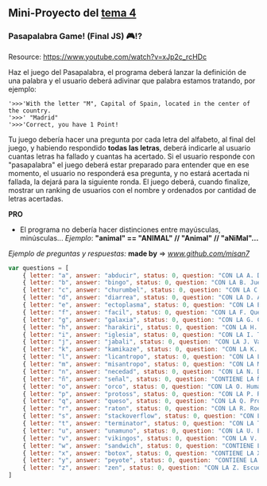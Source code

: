 
## **Mini-Proyecto del [tema 4](../tema4.md)**

### Pasapalabra Game! (Final JS) 🎮⁉️

Resource: https://www.youtube.com/watch?v=xJp2c_rcHDc

Haz el juego del Pasapalabra, el programa deberá lanzar la definición de una palabra y el usuario deberá adivinar que palabra estamos tratando, por ejemplo:

```
'>>>'With the letter "M", Capital of Spain, located in the center of the country.
'>>>' "Madrid"
'>>>'Correct, you have 1 Point!
```

Tu juego debería hacer una pregunta por cada letra del alfabeto, al final del juego, y habiendo respondido **todas las letras**, deberá indicarle al usuario cuantas letras ha fallado y cuantas ha acertado.
Si el usuario responde con "pasapalabra" el juego deberá estar preparado para entender que en ese momento, el usuario no responderá esa pregunta, y no estará acertada ni fallada, la dejará para la siguiente ronda.
El juego deberá, cuando finalize, mostrar un ranking de usuarios con el nombre y ordenados por cantidad de letras acertadas.

**PRO**

- El programa no debería hacer distinciones entre mayúsculas, minúsculas...
*Ejemplo*: **"animal" == "ANIMAL" // "Animal" // "aNiMal"...**

_Ejemplo de preguntas y respuestas:_ **made by** => _www.github.com/misan7_
```javascript
var questions = [
    { letter: "a", answer: "abducir", status: 0, question: "CON LA A. Dicho de una supuesta criatura extraterrestre: Apoderarse de alguien"},
    { letter: "b", answer: "bingo", status: 0, question: "CON LA B. Juego que ha sacado de quicio a todos los 'Skylabers' en las sesiones de precurso"},
    { letter: "c", answer: "churumbel", status: 0, question: "CON LA C. Niño, crío, bebé"},
    { letter: "d", answer: "diarrea", status: 0, question: "CON LA D. Anormalidad en la función del aparato digestivo caracterizada por frecuentes evacuaciones y su consistencia líquida"},
    { letter: "e", answer: "ectoplasma", status: 0, question: "CON LA E. Gelatinoso y se encuentra debajo de la membrana plasmática. Los cazafantasmas medían su radiación"},
    { letter: "f", answer: "facil", status: 0, question: "CON LA F. Que no requiere gran esfuerzo, capacidad o dificultad"},
    { letter: "g", answer: "galaxia", status: 0, question: "CON LA G. Conjunto enorme de estrellas, polvo interestelar, gases y partículas"},
    { letter: "h", answer: "harakiri", status: 0, question: "CON LA H. Suicidio ritual japonés por desentrañamiento"},
    { letter: "i", answer: "iglesia", status: 0, question: "CON LA I. Templo cristiano"},
    { letter: "j", answer: "jabali", status: 0, question: "CON LA J. Variedad salvaje del cerdo que sale en la película 'El Rey León', de nombre Pumba"},
    { letter: "k", answer: "kamikaze", status: 0, question: "CON LA K. Persona que se juega la vida realizando una acción temeraria"},
    { letter: "l", answer: "licantropo", status: 0, question: "CON LA L. Hombre lobo"},
    { letter: "m", answer: "misantropo", status: 0, question: "CON LA M. Persona que huye del trato con otras personas o siente gran aversión hacia ellas"},
    { letter: "n", answer: "necedad", status: 0, question: "CON LA N. Demostración de poca inteligencia"},
    { letter: "ñ", answer: "señal", status: 0, question: "CONTIENE LA Ñ. Indicio que permite deducir algo de lo que no se tiene un conocimiento directo."},
    { letter: "o", answer: "orco", status: 0, question: "CON LA O. Humanoide fantástico de apariencia terrible y bestial, piel de color verde creada por el escritor Tolkien"},
    { letter: "p", answer: "protoss", status: 0, question: "CON LA P. Raza ancestral tecnológicamente avanzada que se caracteriza por sus grandes poderes psíonicos del videojuego StarCraft"},
    { letter: "q", answer: "queso", status: 0, question: "CON LA Q. Producto obtenido por la maduración de la cuajada de la leche"},
    { letter: "r", answer: "raton", status: 0, question: "CON LA R. Roedor"},
    { letter: "s", answer: "stackoverflow", status: 0, question: "CON LA S. Comunidad salvadora de todo desarrollador informático"},
    { letter: "t", answer: "terminator", status: 0, question: "CON LA T. Película del director James Cameron que consolidó a Arnold Schwarzenegger como actor en 1984"},
    { letter: "u", answer: "unamuno", status: 0, question: "CON LA U. Escritor y filósofo español de la generación del 98 autor del libro 'Niebla' en 1914"},
    { letter: "v", answer: "vikingos", status: 0, question: "CON LA V. Nombre dado a los miembros de los pueblos nórdicos originarios de Escandinavia, famosos por sus incursiones y pillajes en Europa"},
    { letter: "w", answer: "sandwich", status: 0, question: "CONTIENE LA W. Emparedado hecho con dos rebanadas de pan entre las cuales se coloca jamón y queso"},
    { letter: "x", answer: "botox", status: 0, question: "CONTIENE LA X. Toxina bacteriana utilizada en cirujía estética"},
    { letter: "y", answer: "peyote", status: 0, question: "CONTIENE LA Y. Pequeño cáctus conocido por sus alcaloides psicoactivos utilizado de forma ritual y medicinal por indígenas americanos"},
    { letter: "z", answer: "zen", status: 0, question: "CON LA Z. Escuela de budismo que busca la experiencia de la sabiduría más allá del discurso racional"},
]
```